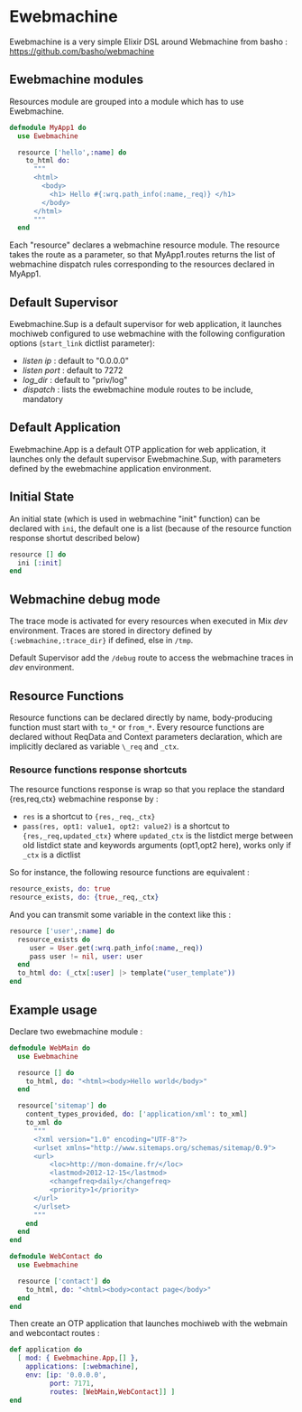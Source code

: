 # Ewebmachine #

Ewebmachine is a very simple Elixir DSL around Webmachine
from basho :
https://github.com/basho/webmachine

## Ewebmachine modules ##

Resources module are grouped into a module which has to use
Ewebmachine.

```elixir
defmodule MyApp1 do
  use Ewebmachine

  resource ['hello',:name] do
    to_html do:
      """
      <html>
        <body>
          <h1> Hello #{:wrq.path_info(:name,_req)} </h1>
        </body>
      </html>
      """
  end
```

Each "resource" declares a webmachine resource module. The
resource takes the route as a parameter, so that 
MyApp1.routes returns the list of webmachine dispatch rules
corresponding to the resources declared in MyApp1.

## Default Supervisor ##

Ewebmachine.Sup is a default supervisor for web application, it
launches mochiweb configured to use webmachine with the following
configuration options (`start_link` dictlist parameter):

* *listen ip* : default to "0.0.0.0"
* *listen port* : default to 7272
* *log_dir* : default to "priv/log"
* *dispatch* : lists the ewebmachine module routes to be include, mandatory

## Default Application ##

Ewebmachine.App is a default OTP application for web application,
it launches only the default supervisor Ewebmachine.Sup, with parameters defined
by the ewebmachine application environment.

## Initial State ##

An initial state (which is used in webmachine "init" function)
can be declared with `ini`, the default one is a list (because of the resource
        function response shortut described below)

```elixir
resource [] do
  ini [:init]
end
```

## Webmachine debug mode ##

The trace mode is activated for every resources when executed in
Mix *dev* environment. Traces are stored in directory defined by
`{:webmachine,:trace_dir}` if defined, else in `/tmp`.

Default Supervisor add the `/debug` route to access the
webmachine traces in *dev* environment.

## Resource Functions ##

Resource functions can be declared directly by name,
body-producing function must start with `to_*` or
`from_*`. Every resource functions are declared without
ReqData and Context parameters declaration, which are implicitly
declared as variable `\_req` and `_ctx`.

###  Resource functions response shortcuts ###

The resource functions response is wrap so that you replace the standard
{res,req,ctx} webmachine response by :

* `res` is a shortcut to `{res,_req,_ctx}`
* `pass(res, opt1: value1, opt2: value2)` is a shortcut to
  `{res,_req,updated_ctx}` where `updated_ctx` is the listdict merge between
  old listdict state and keywords arguments (opt1,opt2 here), works only if
  `_ctx` is a dictlist

So for instance, the following resource functions are equivalent :

```elixir
resource_exists, do: true
resource_exists, do: {true,_req,_ctx}
```

And you can transmit some variable in the context like this :

```elixir
resource ['user',:name] do
  resource_exists do
     user = User.get(:wrq.path_info(:name,_req))
     pass user != nil, user: user
  end
  to_html do: (_ctx[:user] |> template("user_template"))
end
```

## Example usage ##

Declare two ewebmachine module : 

```elixir
defmodule WebMain do
  use Ewebmachine

  resource [] do
    to_html, do: "<html><body>Hello world</body>"
  end

  resource['sitemap'] do
    content_types_provided, do: ['application/xml': to_xml]
    to_xml do
      """
      <?xml version="1.0" encoding="UTF-8"?>
      <urlset xmlns="http://www.sitemaps.org/schemas/sitemap/0.9">
      <url>
          <loc>http://mon-domaine.fr/</loc>
          <lastmod>2012-12-15</lastmod>
          <changefreq>daily</changefreq>
          <priority>1</priority>
      </url>
      </urlset>
      """
    end
  end
end

defmodule WebContact do
  use Ewebmachine

  resource ['contact'] do
    to_html, do: "<html><body>contact page</body>"
  end
end
```

Then create an OTP application that launches mochiweb with the
webmain and webcontact routes :

```elixir
def application do
  [ mod: { Ewebmachine.App,[] },
    applications: [:webmachine],
    env: [ip: '0.0.0.0',
          port: 7171,
          routes: [WebMain,WebContact]] ]
end
```
